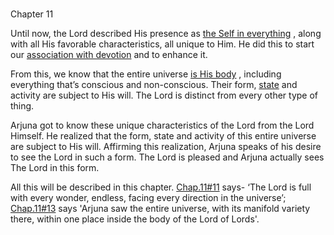 # <a name='_Toc319759680'></a>
<a name='_Toc488528602'></a>
Chapter 11


Until now, the Lord described His presence as 
[the Self in everything](universe_as_his_body)
, along with all His favorable characteristics, all unique to Him. He did this to start our 
[association with devotion](bhakti_a_defn)
 and to enhance it. 

From this, we know that the entire universe 
[is His body](universe_as_his_body)
, including everything that’s conscious and non-conscious. Their form, 
[state](_4-5)
 and activity are subject to His will. The Lord is distinct from every other type of thing. 

Arjuna got to know these unique characteristics of the Lord from the Lord Himself. He realized that the form, state and activity of this entire universe are subject to His will. Affirming this realization, Arjuna speaks of his desire to see the Lord in such a form. The Lord is pleased and Arjuna actually sees The Lord in this form.

All this will be described in this chapter. 
[Chap.11#11](_10-11)
 says- ‘The Lord is full with every wonder, endless, facing every direction in the universe’; 
[Chap.11#13](_13)
 says 'Arjuna saw the entire universe, with its manifold variety there, within one place inside the body of the Lord of Lords'.


